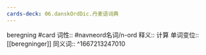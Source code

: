 ```yaml
---
cards-deck: 06.danskOrdDic.丹麦语词典
---
```


beregning #card 
词性::  #navneord名词/n-ord 
释义:: 计算
单词变位:: [[beregninger]]
同义词:: 
^1667213247010
